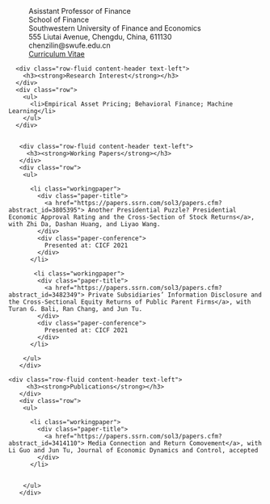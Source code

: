 <html lang="en">
  <body>
    <div class="container" id="container">
      <div class="row">
        <div class="col-sm-3">
          <dd>Asisstant Professor of Finance</dd>
           <dd>School of Finance</dd>
           <dd>Southwestern University of Finance and Economics</dd>
           <dd>555 Liutai Avenue, Chengdu, China, 611130</dd>
           <dt><i class="fa fa-envelope-o" aria-hidden="true"></i></dt>
           <dd>chenzilin@swufe.edu.cn</dd>
           <dt><i class="fa fa-file" aria-hidden="true"></i></dt>
           <dd><a href="data/lihaoyuan202010.pdf">Curriculum Vitae</a></dd>
        </div>
      </div>
     </div>

      <div class="row-fluid content-header text-left">
        <h3><strong>Research Interest</strong></h3>
      </div>
      <div class="row">
        <ul>
          <li>Empirical Asset Pricing; Behavioral Finance; Machine Learning</li>
        </ul>
      </div>
      
      
       <div class="row-fluid content-header text-left">
         <h3><strong>Working Papers</strong></h3>
       </div>
       <div class="row">
        <ul>
          
          <li class="workingpaper">
            <div class="paper-title">
              <a href="https://papers.ssrn.com/sol3/papers.cfm?abstract_id=3805395"> Another Presidential Puzzle? Presidential Economic Approval Rating and the Cross-Section of Stock Returns</a>, with Zhi Da, Dashan Huang, and Liyao Wang.
            </div>
            <div class="paper-conference">
              Presented at: CICF 2021
            </div>
          </li>
          
           <li class="workingpaper">
            <div class="paper-title">
              <a href="https://papers.ssrn.com/sol3/papers.cfm?abstract_id=3482349"> Private Subsidiaries’ Information Disclosure and the Cross-Sectional Equity Returns of Public Parent Firms</a>, with Turan G. Bali, Ran Chang, and Jun Tu.
            </div>
            <div class="paper-conference">
              Presented at: CICF 2021
            </div>
          </li>
          
        </ul>
       </div>
    
    <div class="row-fluid content-header text-left">
         <h3><strong>Publications</strong></h3>
       </div>
       <div class="row">
        <ul>
          
          <li class="workingpaper">
            <div class="paper-title">
              <a href="https://papers.ssrn.com/sol3/papers.cfm?abstract_id=3414110"> Media Connection and Return Comovement</a>, with Li Guo and Jun Tu, Journal of Economic Dynamics and Control, accepted
            </div>
          </li>
          

        </ul>
       </div>

  </body>
</html>
  
         

